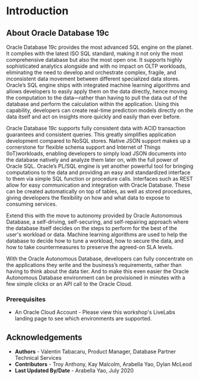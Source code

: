 # Introduction

## **About Oracle Database 19c** ##

Oracle Database 19c provides the most advanced SQL engine on the planet. It complies with the latest ISO SQL standard, making it not only the most comprehensive database but also the most open one. It supports highly sophisticated analytics alongside and with no impact on OLTP workloads, eliminating the need to develop and orchestrate complex, fragile, and inconsistent data movement between different specialized data stores. Oracle’s SQL engine ships with integrated machine learning algorithms and allows developers to easily apply them on the data directly, hence moving the computation to the data—rather than having to pull the data out of the database and perform the calculation within the application. Using this capability, developers can create real-time prediction models directly on the data itself and act on insights more quickly and easily than ever before.

[](youtube:hEZ_4JqSkpo)

Oracle Database 19c supports fully consistent data with ACID transaction guarantees and consistent queries. This greatly simplifies application development compared to NoSQL stores. Native JSON support makes up a cornerstone for flexible schema support and Internet of Things (IoT)workloads, enabling developers to simply load JSON documents into the database natively and analyze them later on, with the full power of Oracle SQL. Oracle’s PL/SQL engine is yet another powerful tool for bringing computations to the data and providing an easy and standardized interface to them via simple SQL function or procedure calls. Interfaces such as REST allow for easy communication and integration with Oracle Database. These can be created automatically on top of tables, as well as stored procedures, giving developers the flexibility on how and what data to expose to consuming services.

Extend this with the move to autonomy provided by Oracle Autonomous Database, a self-driving, self-securing, and self-repairing approach where the database itself decides on the steps to perform for the best of the user's workload or data. Machine learning algorithms are used to help the database to decide how to tune a workload, how to secure the data, and how to take countermeasures to preserve the agreed-on SLA levels.

With the Oracle Autonomous Database, developers can fully concentrate on the applications they write and the business’s requirements, rather than having to think about the data tier. And to make this even easier the Oracle Autonomous Database environment can be provisioned in minutes with a few simple clicks or an API call to the Oracle Cloud.

### Prerequisites

* An Oracle Cloud Account - Please view this workshop's LiveLabs landing page to see which environments are supported.

## **Acknowledgements**

- **Authors** -  Valentin Tabacaru, Product Manager, Database Partner Technical Services
- **Contributors** - Troy Anthony, Kay Malcolm, Arabella Yao, Dylan McLeod
- **Last Updated By/Date** - Arabella Yao, July 2020
